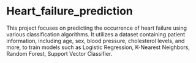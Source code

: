 # Heart_failure_prediction
This project focuses on predicting the occurrence of heart failure using various classification algorithms. It utilizes a dataset containing patient information, including age, sex, blood pressure, cholesterol levels, and more, to train models such as Logistic Regression, K-Nearest Neighbors, Random Forest, Support Vector Classifier.
